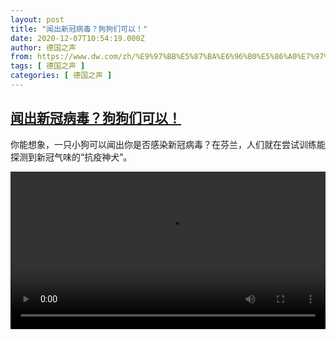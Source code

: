 ```yaml
---
layout: post
title: "闻出新冠病毒？狗狗们可以！"
date: 2020-12-07T10:54:19.000Z
author: 德国之声
from: https://www.dw.com/zh/%E9%97%BB%E5%87%BA%E6%96%B0%E5%86%A0%E7%97%85%E6%AF%92%EF%BC%9F%E7%8B%97%E7%8B%97%E4%BB%AC%E5%8F%AF%E4%BB%A5%EF%BC%81/a-55844180
tags: [ 德国之声 ]
categories: [ 德国之声 ]
---
```

<!--1607338459000-->
[闻出新冠病毒？狗狗们可以！](https://www.dw.com/zh/%E9%97%BB%E5%87%BA%E6%96%B0%E5%86%A0%E7%97%85%E6%AF%92%EF%BC%9F%E7%8B%97%E7%8B%97%E4%BB%AC%E5%8F%AF%E4%BB%A5%EF%BC%81/a-55844180)
------

<div>
<p>你能想象，一只小狗可以闻出你是否感染新冠病毒？在芬兰，人们就在尝试训练能探测到新冠气味的“抗疫神犬”。 </small></p><video src="https://tvdownloaddw-a.akamaihd.net/dwtv_video/flv/vdt_zh/2020/bchi201207_001_coronadogs_01v_sd_sor.mp4" controls style="width:100%"></video>
</div>
